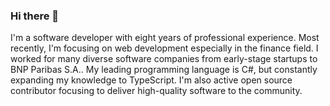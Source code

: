 ### Hi there 👋

I'm a software developer with eight years of professional experience. Most recently, I'm focusing on web development especially in the finance field. I worked for many diverse software companies from early-stage startups to BNP Paribas S.A.. My leading programming language is C#, but constantly expanding my knowledge to TypeScript. I'm also active open source contributor focusing to deliver high-quality software to the community.
